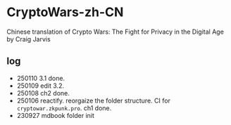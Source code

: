 # CryptoWars-zh-CN
Chinese translation of Crypto Wars: The Fight for Privacy in the Digital Age by Craig Jarvis

## log
- 250110 3.1 done.
- 250109 edit 3.2.
- 250108 ch2 done.
- 250106 reactify. reorgaize the folder structure. CI for `cryptowar.zkpunk.pro`. ch1 done.
- 230927 mdbook folder init
